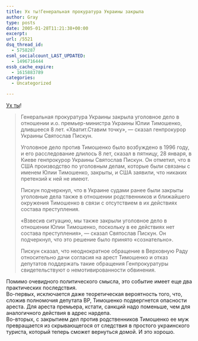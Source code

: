 ```yaml
---
title: Ух ты!Генеральная прокуратура Украины закрыла
author: Gray
type: posts
date: 2005-01-28T11:21:38+00:00
excerpt:
url: /5521
dsq_thread_id:
  - 5758287
esml_socialcount_LAST_UPDATED:
  - 1496716444
essb_cache_expire:
  - 1615883789
categories:
  - Uncategorized

---
```








<a href="http://www.korrespondent.net/main/112862" target="_blank">Ух ты</a>!

> Генеральная прокуратура Украины закрыла уголовное дело в отношении и.о. премьер-министра Украины Юлии Тимошенко, длившееся 8 лет. &#171;Хватит.Ставим точку&#187;, &#8212; сказал генпрокурор Украины Святослав Пискун.
> 
> Уголовное дело против Тимошенко было возбуждено в 1996 году, и его расследование длилось 8 лет, сказал в пятницу, 28 января, в Киеве генпрокурор Украины Святослав Пискун. Он отметил, что в США производство по уголовным делам, которые были связаны с именем Юлии Тимошенко, закрыты, и США заявили, что никаких претензий к ней не имеют.
> 
> Пискун подчеркнул, что в Украине судами ранее были закрыты уголовные дела также в отношении родственников и ближайшего окружения Тимошенко в связи с отсутствием в их действиях состава преступления.
> 
> &#171;Взвесив ситуацию, мы также закрыли уголовное дело в отношении Юлии Тимошенко, поскольку в ее действиях нет состава преступления&#187;, &#8212; сказал Святослав Пискун. Он подчеркнул, что это решение было принято &#171;сознательно&#187;.
> 
> Пискун сказал, что неоднократное обращение в Верховную Раду относительно дачи согласия на арест Тимошенко и отказ депутатов поддержать такие обращения Генпрокуратуры свидетельствуют о немотивированности обвинения. 

Помимо очевидного политического смысла, это событие имеет еще два практических последствия.  
Во-первых, исключается даже теоретическая вероятность того, что, сложив полномочия депутата ВР, Тимошенко подвергнется опасности ареста. Для ареста премьера, кстати, санкций надо поменьше, чем для аналогичного действия в адрес нардепа.  
Во-вторых, с закрытием дел против родственников Тимошенко ее муж превращается из скрывающегося от следствия в простого украинского туриста, который теперь сможет вернуться домой. И это хорошо.